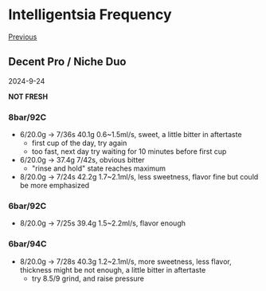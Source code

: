 # Intelligentsia Frequency

[Previous](../../Breville-Niche/2024-8/Intelligentsia-Frequency.md)

## Decent Pro / Niche Duo

2024-9-24

**NOT FRESH**

### 8bar/92C

- 6/20.0g -> 7/36s 40.1g 0.6~1.5ml/s, sweet, a little bitter in aftertaste
  - first cup of the day, try again
  - too fast, next day try waiting for 10 minutes before first cup
- 6/20.0g -> 37.4g 7/42s, obvious bitter
  - "rinse and hold" state reaches maximum
- 8/20.0g -> 7/24s 42.2g 1.7~2.1ml/s, less sweetness, flavor fine but could be more emphasized

### 6bar/92C

- 8/20.0g -> 7/25s 39.4g 1.5~2.2ml/s, flavor enough

### 6bar/94C

- 8/20.0g -> 7/28s 40.3g 1.2~2.1ml/s, more sweetness, less flavor, thickness might be not enough, a little bitter in aftertaste
  - try 8.5/9 grind, and raise pressure
